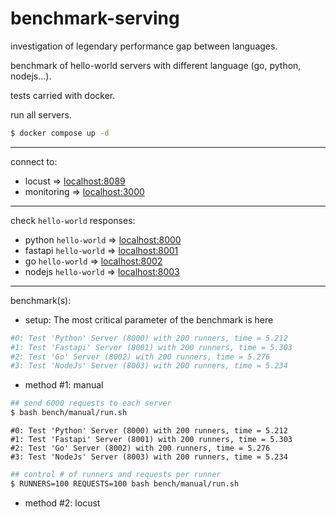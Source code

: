 # benchmark-serving

investigation of legendary performance gap between languages.

benchmark of hello-world servers with different language (go, python, nodejs...).

tests carried with docker.

run all servers.

````bash
$ docker compose up -d
````
---
connect to:

- locust => [localhost:8089](http://localhost:8089)
- monitoring => [localhost:3000](http://localhost:3000/containers/docker)

---
check `hello-world` responses:

- python `hello-world` => [localhost:8000](http://localhost:8000)
- fastapi `hello-world` => [localhost:8001](http://localhost:8001)
- go `hello-world` => [localhost:8002](http://localhost:8002)
- nodejs `hello-world` => [localhost:8003](http://localhost:8003)

---
benchmark(s):

- setup:
The most critical parameter of the benchmark is here
````yaml
#0: Test 'Python' Server (8000) with 200 runners, time = 5.212
#1: Test 'Fastapi' Server (8001) with 200 runners, time = 5.303
#2: Test 'Go' Server (8002) with 200 runners, time = 5.276
#3: Test 'NodeJs' Server (8003) with 200 runners, time = 5.234
````



- method #1: manual 

````bash
## send 6000 requests to each server
$ bash bench/manual/run.sh
````
````output
#0: Test 'Python' Server (8000) with 200 runners, time = 5.212
#1: Test 'Fastapi' Server (8001) with 200 runners, time = 5.303
#2: Test 'Go' Server (8002) with 200 runners, time = 5.276
#3: Test 'NodeJs' Server (8003) with 200 runners, time = 5.234
````

````bash
## control # of runners and requests per runner
$ RUNNERS=100 REQUESTS=100 bash bench/manual/run.sh
````

- method #2: locust 